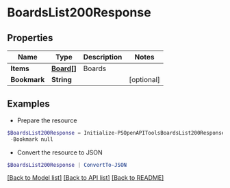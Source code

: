 # BoardsList200Response
## Properties

Name | Type | Description | Notes
------------ | ------------- | ------------- | -------------
**Items** | [**Board[]**](Board.md) | Boards | 
**Bookmark** | **String** |  | [optional] 

## Examples

- Prepare the resource
```powershell
$BoardsList200Response = Initialize-PSOpenAPIToolsBoardsList200Response  -Items null `
 -Bookmark null
```

- Convert the resource to JSON
```powershell
$BoardsList200Response | ConvertTo-JSON
```

[[Back to Model list]](../README.md#documentation-for-models) [[Back to API list]](../README.md#documentation-for-api-endpoints) [[Back to README]](../README.md)

